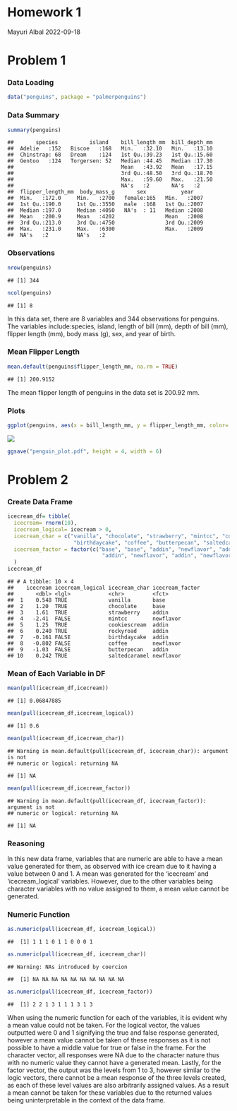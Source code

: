 Homework 1
================
Mayuri Albal
2022-09-18

# Problem 1

### Data Loading

``` r
data("penguins", package = "palmerpenguins")
```

### Data Summary

``` r
summary(penguins)
```

    ##       species          island    bill_length_mm  bill_depth_mm  
    ##  Adelie   :152   Biscoe   :168   Min.   :32.10   Min.   :13.10  
    ##  Chinstrap: 68   Dream    :124   1st Qu.:39.23   1st Qu.:15.60  
    ##  Gentoo   :124   Torgersen: 52   Median :44.45   Median :17.30  
    ##                                  Mean   :43.92   Mean   :17.15  
    ##                                  3rd Qu.:48.50   3rd Qu.:18.70  
    ##                                  Max.   :59.60   Max.   :21.50  
    ##                                  NA's   :2       NA's   :2      
    ##  flipper_length_mm  body_mass_g       sex           year     
    ##  Min.   :172.0     Min.   :2700   female:165   Min.   :2007  
    ##  1st Qu.:190.0     1st Qu.:3550   male  :168   1st Qu.:2007  
    ##  Median :197.0     Median :4050   NA's  : 11   Median :2008  
    ##  Mean   :200.9     Mean   :4202                Mean   :2008  
    ##  3rd Qu.:213.0     3rd Qu.:4750                3rd Qu.:2009  
    ##  Max.   :231.0     Max.   :6300                Max.   :2009  
    ##  NA's   :2         NA's   :2

### Observations

``` r
nrow(penguins)
```

    ## [1] 344

``` r
ncol(penguins)
```

    ## [1] 8

In this data set, there are 8 variables and 344 observations for
penguins. The variables include:species, island, length of bill (mm),
depth of bill (mm), flipper length (mm), body mass (g), sex, and year of
birth.

### Mean Flipper Length

``` r
mean.default(penguins$flipper_length_mm, na.rm = TRUE)
```

    ## [1] 200.9152

The mean flipper length of penguins in the data set is 200.92 mm.

### Plots

``` r
ggplot(penguins, aes(x = bill_length_mm, y = flipper_length_mm, color= species))+    geom_point(na.rm = TRUE)
```

![](p8105_hw1_ma4197_files/figure-gfm/unnamed-chunk-5-1.png)<!-- -->

``` r
ggsave("penguin_plot.pdf", height = 4, width = 6)
```

# Problem 2

### Create Data Frame

``` r
icecream_df= tibble(
  icecream= rnorm(10),
  icecream_logical= icecream > 0,
  icecream_char = c("vanilla", "chocolate", "strawberry", "mintcc", "cookiescream", "rockyroad", 
                     "birthdaycake", "coffee", "butterpecan", "saltedcaramel"),
  icecream_factor = factor(c("base", "base", "addin", "newflavor", "addin", "addin",
                              "addin", "newflavor", "addin", "newflavor"))
  )
icecream_df
```

    ## # A tibble: 10 × 4
    ##    icecream icecream_logical icecream_char icecream_factor
    ##       <dbl> <lgl>            <chr>         <fct>          
    ##  1    0.548 TRUE             vanilla       base           
    ##  2    1.20  TRUE             chocolate     base           
    ##  3    1.61  TRUE             strawberry    addin          
    ##  4   -2.41  FALSE            mintcc        newflavor      
    ##  5    1.25  TRUE             cookiescream  addin          
    ##  6    0.240 TRUE             rockyroad     addin          
    ##  7   -0.161 FALSE            birthdaycake  addin          
    ##  8   -0.802 FALSE            coffee        newflavor      
    ##  9   -1.03  FALSE            butterpecan   addin          
    ## 10    0.242 TRUE             saltedcaramel newflavor

### Mean of Each Variable in DF

``` r
mean(pull(icecream_df,icecream))
```

    ## [1] 0.06847885

``` r
mean(pull(icecream_df,icecream_logical))
```

    ## [1] 0.6

``` r
mean(pull(icecream_df,icecream_char))
```

    ## Warning in mean.default(pull(icecream_df, icecream_char)): argument is not
    ## numeric or logical: returning NA

    ## [1] NA

``` r
mean(pull(icecream_df,icecream_factor))
```

    ## Warning in mean.default(pull(icecream_df, icecream_factor)): argument is not
    ## numeric or logical: returning NA

    ## [1] NA

### Reasoning

In this new data frame, variables that are numeric are able to have a
mean value generated for them, as observed with ice cream due to it
having a value between 0 and 1. A mean was generated for the ‘icecream’
and ‘icecream_logical’ variables. However, due to the other variables
being character variables with no value assigned to them, a mean value
cannot be generated.

### Numeric Function

``` r
as.numeric(pull(icecream_df, icecream_logical))
```

    ##  [1] 1 1 1 0 1 1 0 0 0 1

``` r
as.numeric(pull(icecream_df, icecream_char))
```

    ## Warning: NAs introduced by coercion

    ##  [1] NA NA NA NA NA NA NA NA NA NA

``` r
as.numeric(pull(icecream_df, icecream_factor))
```

    ##  [1] 2 2 1 3 1 1 1 3 1 3

When using the numeric function for each of the variables, it is evident
why a mean value could not be taken. For the logical vector, the values
outputted were 0 and 1 signifying the true and false response generated,
however a mean value cannot be taken of these responses as it is not
possible to have a middle value for true or false in the frame. For the
character vector, all responses were NA due to the character nature thus
with no numeric value they cannot have a generated mean. Lastly, for the
factor vector, the output was the levels from 1 to 3, however similar to
the logic vectors, there cannot be a mean response of the three levels
created, as each of these level values are also arbitrarily assigned
values. As a result a mean cannot be taken for these variables due to
the returned values being uninterpretable in the context of the data
frame.
